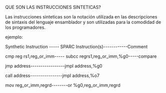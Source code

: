 QUE SON LAS INSTRUCCIONES SINTETICAS?

Las instrucciones sinteticas son la notación utilizada en las descripciones de sintaxis del lenguaje ensamblador y 
son utilizadas para la comodidad de los programadores.

ejemplo:

Synthetic Instruction ----- SPARC Instruction(s)------------Comment

cmp reg rs1,reg_or_imm----- subcc regrs1,reg_or_imm,%g0-----compare

jmp address-----------------jmpl address,%g0

call address----------------jmpl address,%o7

mov reg_or_imm,regrd--------or %g0,reg_or_imm,regrd  
